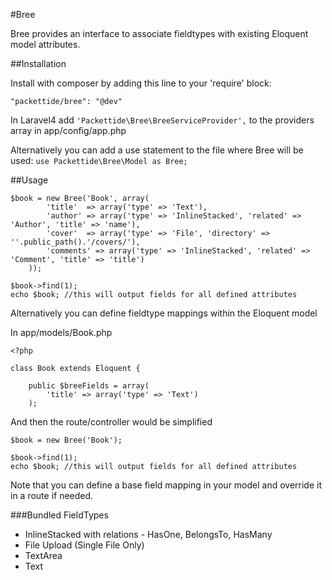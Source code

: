 #Bree

Bree provides an interface to associate fieldtypes with existing Eloquent model attributes.

##Installation

Install with composer by adding this line to your 'require' block:

    "packettide/bree": "@dev"
    
In Laravel4 add `'Packettide\Bree\BreeServiceProvider',` to the providers array in app/config/app.php

Alternatively you can add a use statement to the file where Bree will be used: `use Packettide\Bree\Model as Bree;`

##Usage


    $book = new Bree('Book', array(
			'title'  => array('type' => 'Text'),
			'author' => array('type' => 'InlineStacked', 'related' => 'Author', 'title' => 'name'),
			'cover'  => array('type' => 'File', 'directory' => ''.public_path().'/covers/'),
			'comments' => array('type' => 'InlineStacked', 'related' => 'Comment', 'title' => 'title')
		));
		
	$book->find(1);
	echo $book; //this will output fields for all defined attributes

Alternatively you can define fieldtype mappings within the Eloquent model

In app/models/Book.php

	<?php

	class Book extends Eloquent {

		public $breeFields = array(
			'title' => array('type' => 'Text')
		);

And then the route/controller would be simplified

	$book = new Bree('Book');
		
	$book->find(1);
	echo $book; //this will output fields for all defined attributes
	
Note that you can define a base field mapping in your model and override it in a route if needed.

###Bundled FieldTypes

* InlineStacked with relations - HasOne, BelongsTo, HasMany 
* File Upload (Single File Only)
* TextArea
* Text